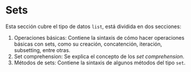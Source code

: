 # Sets

Esta sección cubre el tipo de datos `list`, está dividida en dos secciones:
1. Operaciones básicas: Contiene la sintaxis de cómo hacer operaciones básicas con sets, como su creación, concatención, iteración, subsetting, entre otras.
2. Set comprehension: Se explica el concepto de los _set comprehension_.
3. Métodos de sets: Contiene la sintaxis de algunos métodos del tipo `set`.